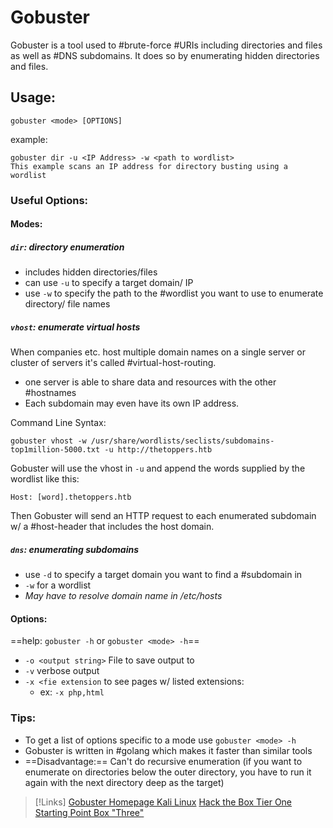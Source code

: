 
# Gobuster
Gobuster is a tool used to #brute-force #URIs including directories and files as well as #DNS subdomains. It does so by enumerating hidden directories and files.

## Usage:
```
gobuster <mode> [OPTIONS]
```
example:
```
gobuster dir -u <IP Address> -w <path to wordlist>
This example scans an IP address for directory busting using a wordlist
```

### Useful Options:
#### Modes:
##### `dir`: directory enumeration
- includes hidden directories/files
- can use `-u` to specify a target domain/ IP
- use `-w` to specify the path to the #wordlist you want to use to enumerate directory/ file names 

##### `vhost`: enumerate virtual hosts
When companies etc. host multiple domain names on a single server or cluster of servers it's called #virtual-host-routing.
- one server is able to share data and resources with the other #hostnames 
- Each subdomain may even have its own IP address.

Command Line Syntax:
```shell
gobuster vhost -w /usr/share/wordlists/seclists/subdomains-top1million-5000.txt -u http://thetoppers.htb
```
Gobuster will use the vhost in `-u` and append the words supplied by the wordlist like this:
```
Host: [word].thetoppers.htb
```
Then Gobuster will send an HTTP request to each enumerated subdomain w/ a #host-header that includes the host domain.

##### `dns`: enumerating subdomains
- use `-d` to specify a target domain you want to find a #subdomain in
- `-w` for a wordlist
- *May have to resolve domain name in /etc/hosts*

#### Options: 
==help: `gobuster -h` or `gobuster <mode> -h`==
- `-o <output string>` File to save output to
- `-v` verbose output
- `-x <fie extension` to see pages w/ listed extensions:
	- ex: `-x php,html`

### Tips:
- To get a list of options specific to a mode use `gobuster <mode> -h`
- Gobuster is written in  #golang which makes it faster than similar tools
- ==Disadvantage:== Can't do recursive enumeration (if you want to enumerate on directories below the outer directory, you have to run it again with the next directory deep as the target)

> [!Links]
>[Gobuster Homepage Kali Linux](https://www.kali.org/tools/gobuster/)
> [Hack the Box Tier One Starting Point Box "Three"](https://app.hackthebox.com/starting-point)

